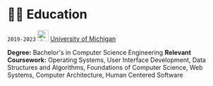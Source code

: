 # 👨‍🎓 Education

`2019-2023`  <img src="https://upload.wikimedia.org/wikipedia/commons/3/36/Michigan_Wolverines_Block_M.png?20150520011101" alt="drawing" width="25"/> [University of Michigan](https://umich.edu/)

<strong>Degree:</strong> Bachelor's in Computer Science Engineering
<strong>Relevant Coursework:</strong> Operating Systems, User Interface Development, Data Structures and Algorithms,
Foundations of Computer Science, Web Systems, Computer Architecture, Human Centered Software
